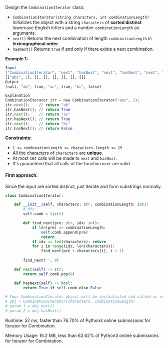Design the `CombinationIterator` class:

- `CombinationIterator(string characters, int combinationLength)` Initializes the object with a string `characters` of **sorted distinct** lowercase English letters and a number `combinationLength` as arguments.
- `next()` Returns the next combination of length `combinationLength` in **lexicographical order**.
- `hasNext()` Returns `true` if and only if there exists a next combination.

 

**Example 1:**

```python
Input
["CombinationIterator", "next", "hasNext", "next", "hasNext", "next", "hasNext"]
[["abc", 2], [], [], [], [], [], []]
Output
[null, "ab", true, "ac", true, "bc", false]

Explanation
CombinationIterator itr = new CombinationIterator("abc", 2);
itr.next();    // return "ab"
itr.hasNext(); // return True
itr.next();    // return "ac"
itr.hasNext(); // return True
itr.next();    // return "bc"
itr.hasNext(); // return False
```

 

**Constraints:**

- `1 <= combinationLength <= characters.length <= 15`
- All the characters of `characters` are **unique**.
- At most `104` calls will be made to `next` and `hasNext`.
- It's guaranteed that all calls of the function `next` are valid.

#### First approach:

Since the input are sorted distinct, just iterate and form substrings normally.

```python
class CombinationIterator:

    def __init__(self, characters: str, combinationLength: int):
        # dfs
        self.comb = list()

        def find_next(pre: str, idx: int):
            if len(pre) == combinationLength:
                self.comb.append(pre)
                return
            if idx == len(characters): return
            for i in range(idx, len(characters)):
                find_next(pre + characters[i], i + 1)
        
        find_next('', 0)

    def next(self) -> str:
        return self.comb.pop(0)

    def hasNext(self) -> bool:
        return True if self.comb else False

# Your CombinationIterator object will be instantiated and called as such:
# obj = CombinationIterator(characters, combinationLength)
# param_1 = obj.next()
# param_2 = obj.hasNext()
```

Runtime: 52 ms, faster than 76.70% of Python3 online submissions for Iterator for Combination.

Memory Usage: 16.2 MB, less than 62.62% of Python3 online submissions for Iterator for Combination.